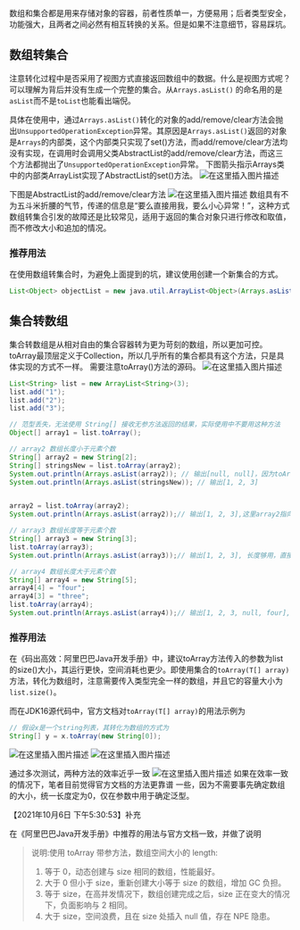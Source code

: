 



数组和集合都是用来存储对象的容器，前者性质单一，方便易用；后者类型安全，功能强大，且两者之间必然有相互转换的关系。但是如果不注意细节，容易踩坑。
## 数组转集合

注意转化过程中是否采用了视图方式直接返回数组中的数据。什么是视图方式呢？可以理解为背后并没有生成一个完整的集合。从`Arrays.asList()` 的命名用的是`asList`而不是`toList`也能看出端倪。

具体在使用中，通过`Arrays.asList()`转化的对象的add/remove/clear方法会抛出`UnsupportedOperationException`异常。其原因是`Arrays.asList()`返回的对象是`Arrays`的内部类，这个内部类只实现了set()方法，而add/remove/clear方法均没有实现，在调用时会调用父类AbstractList的add/remove/clear方法，而这三个方法都抛出了`UnsupportedOperationException`异常。
下图箭头指示Arrays类中的内部类ArrayList实现了AbstractList的set()方法。
![在这里插入图片描述](https://holon-image.oss-cn-beijing.aliyuncs.com/img/202204121750963.png)

下图是AbstractList的add/remove/clear方法
![在这里插入图片描述](https://holon-image.oss-cn-beijing.aliyuncs.com/img/202204121750349.png)
数组具有不为五斗米折腰的气节，传递的信息是“要么直接用我，要么小心异常！”，这种方式数组转集合引发的故障还是比较常见，适用于返回的集合对象只进行修改和取值，而不修改大小和追加的情况。

### 推荐用法
在使用数组转集合时，为避免上面提到的坑，建议使用创建一个新集合的方式。
```java
List<Object> objectList = new java.util.ArrayList<Object>(Arrays.asList(数组));
```

## 集合转数组

集合转数组是从相对自由的集合容器转为更为苛刻的数组，所以更加可控。
toArray最顶层定义于Collection，所以几乎所有的集合都具有这个方法，只是具体实现的方式不一样。
需要注意toArray()方法的源码。
![在这里插入图片描述](https://holon-image.oss-cn-beijing.aliyuncs.com/img/202204121750250.png)

```java
List<String> list = new ArrayList<String>(3);
list.add("1");
list.add("2");
list.add("3");

// 范型丢失，无法使用 String[] 接收无参方法返回的结果，实际使用中不要用这种方法
Object[] array1 = list.toArray();

// array2 数组长度小于元素个数
String[] array2 = new String[2];
String[] stringsNew = list.toArray(array2);
System.out.println(Arrays.asList(array2)); // 输出[null, null]，因为toArray方法中新建了一个数组返回，没有用到array2
System.out.println(Arrays.asList(stringsNew)); // 输出[1, 2, 3]


array2 = list.toArray(array2);
System.out.println(Arrays.asList(array2));// 输出[1, 2, 3],这里array2指向了toArray方法内新生成的数组

// array3 数组长度等于元素个数
String[] array3 = new String[3];
list.toArray(array3);
System.out.println(Arrays.asList(array3));// 输出[1, 2, 3], 长度够用，直接复制

// array4 数组长度大于元素个数
String[] array4 = new String[5];
array4[4] = "four";
array4[3] = "three";
list.toArray(array4);
System.out.println(Arrays.asList(array4));// 输出[1, 2, 3, null, four], 长度超了，其中array4[list.size()]位置的元素被置为了null，后面的元素则没有影响。
```

### 推荐用法
在《码出高效：阿里巴巴Java开发手册》中，建议toArray方法传入的参数为list的size()大小，其运行更快，空间消耗也更少。即使用集合的`toArray(T[] array)`方法，转化为数组时，注意需要传入类型完全一样的数组，并且它的容量大小为`list.size()`。

而在JDK16源代码中，官方文档对`toArray(T[] array)`的用法示例为
```java
// 假设x是一个string列表，其转化为数组的方式为
String[] y = x.toArray(new String[0]);
```
![在这里插入图片描述](https://holon-image.oss-cn-beijing.aliyuncs.com/img/202204121751580.png)
![在这里插入图片描述](https://holon-image.oss-cn-beijing.aliyuncs.com/img/202204121751451.png)

通过多次测试，两种方法的效率近乎一致
![在这里插入图片描述](https://holon-image.oss-cn-beijing.aliyuncs.com/img/202204121751551.png)
如果在效率一致的情况下，笔者目前觉得官方文档的方法更靠谱 一些，因为不需要事先确定数组的大小，统一长度定为0，仅在参数中用于确定泛型。

【2021年10月6日 下午5:30:53】补充

在《阿里巴巴Java开发手册》中推荐的用法与官方文档一致，并做了说明
>说明:使用 toArray 带参方法，数组空间大小的 length:
>1. 等于 0，动态创建与 size 相同的数组，性能最好。
>2. 大于 0 但小于 size，重新创建大小等于 size 的数组，增加 GC 负担。
>3. 等于 size，在高并发情况下，数组创建完成之后，size 正在变大的情况下，负面影响与 2 相同。
>4. 大于 size，空间浪费，且在 size 处插入 null 值，存在 NPE 隐患。
